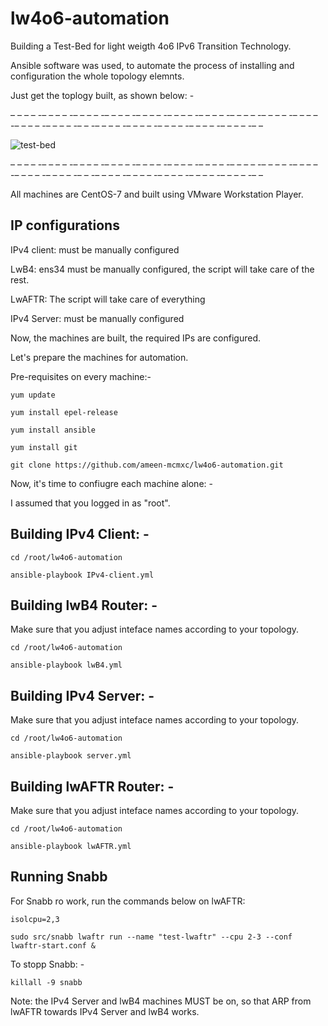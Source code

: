 # lw4o6-automation

Building a Test-Bed for light weigth 4o6 IPv6 Transition Technology.

Ansible software was used, to automate the process of installing and configuration the whole topology elemnts.

Just get the toplogy built, as shown below: -


– – – – -– – – – -– – – – -– – – – -– – – – -– – – – -– – – – -– – – – -– – – – -– – – – -– – – – -– – – – -– – -– – – – -– – – – -– – – – -– – – – -– – – – -– –


![test-bed](https://user-images.githubusercontent.com/45686881/193809234-a9ccf9fd-67e5-4ed4-8ede-4b61d0d26141.png)


– – – – -– – – – -– – – – -– – – – -– – – – -– – – – -– – – – -– – – – -– – – – -– – – – -– – – – -– – – – -– – -– – – – -– – – – -– – – – -– – – – -– – – – -– –


All machines are CentOS-7 and built using VMware Workstation Player.


## IP configurations

IPv4 client: must be manually configured

LwB4: ens34 must be manually configured, the script will take care of the rest.

LwAFTR: The script will take care of everything

IPv4 Server: must be manually configured


Now, the machines are built, the required IPs are configured.

Let's prepare the machines for automation.

Pre-requisites on every machine:-


``
yum update
``

``
yum install epel-release
``

``
yum install ansible
``

``
yum install git
``

``
git clone https://github.com/ameen-mcmxc/lw4o6-automation.git
``

Now, it's time to confiugre each machine alone: -

I assumed that you logged in as "root".


## Building IPv4 Client: -

``
cd /root/lw4o6-automation
``

``
ansible-playbook IPv4-client.yml
``

## Building lwB4 Router: -

Make sure that you adjust inteface names according to your topology.

``
cd /root/lw4o6-automation
``

``
ansible-playbook lwB4.yml
``

## Building IPv4 Server: -

Make sure that you adjust inteface names according to your topology.

``
cd /root/lw4o6-automation
``

``
ansible-playbook server.yml
``


## Building lwAFTR Router: -

Make sure that you adjust inteface names according to your topology.

``
cd /root/lw4o6-automation
``

``
ansible-playbook lwAFTR.yml
``

## Running Snabb

For Snabb ro work, run the commands below on lwAFTR: 

``
isolcpu=2,3
``

``
sudo src/snabb lwaftr run --name "test-lwaftr" --cpu 2-3 --conf lwaftr-start.conf &
``

To stopp Snabb: -

``
killall -9 snabb
``


Note: the IPv4 Server and lwB4 machines MUST be on, so that ARP from lwAFTR towards IPv4 Server and lwB4 works.

